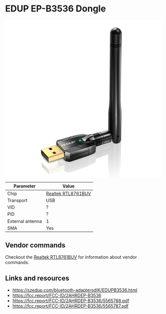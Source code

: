 # EDUP EP-B3536 Dongle

![EDUP EP-B3536](EDUP_EP-B3536.jpg)

| Parameter        | Value                                            |
| ---------------- | ------------------------------------------------ |
| Chip             | [Realtek RTL8761BUV](Chip_Realtek_RTL8761BUV.md) |
| Transport        | USB                                              |
| VID              | ?                                                |
| PID              | ?                                                |
| External antenna | 1                                                |
| SMA              | Yes                                              |

## Vendor commands

Checkout the [Realtek RTL8761BUV](Chip_Realtek_RTL8761BUV.md) for information about vendor commands.

## Links and resources

- <https://szedup.com/bluetooth-adaptersdIK/EDUPB3536.html>
- <https://fcc.report/FCC-ID/2AHRDEP-B3536>
- <https://fcc.report/FCC-ID/2AHRDEP-B3536/5565788.pdf>
- <https://fcc.report/FCC-ID/2AHRDEP-B3536/5565787.pdf>
